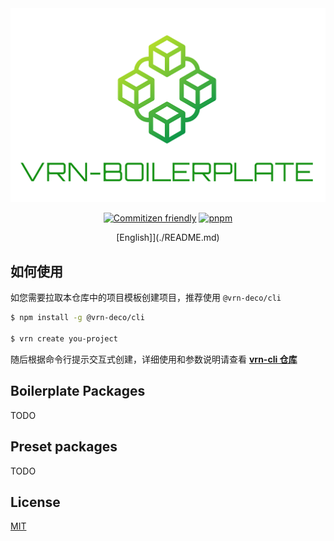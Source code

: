 <div align="center">

<a href="https://github.com/vrn-deco/boilerplate">
<img src="./docs/images/boilerplate-logo.png" width="600" alt="vrn-cli" />
</a>

[![Commitizen friendly](https://img.shields.io/badge/commitizen-friendly-brightgreen.svg)](http://commitizen.github.io/cz-cli/)
[![pnpm](https://img.shields.io/badge/maintained%20with-pnpm-f49033.svg)](https://pnpm.io/)

[English]](./README.md)

</div>

## 如何使用

如您需要拉取本仓库中的项目模板创建项目，推荐使用 `@vrn-deco/cli`

```sh
$ npm install -g @vrn-deco/cli

$ vrn create you-project
```

随后根据命令行提示交互式创建，详细使用和参数说明请查看 **[vrn-cli 仓库](https://github.com/vrn-deco/vrn-cli)**

## Boilerplate Packages

TODO

## Preset packages

TODO

## License

[MIT](./LICENSE)

